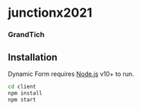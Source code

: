 # junctionx2021
### GrandTich
## Installation

Dynamic Form requires [Node.js](https://nodejs.org/) v10+ to run.

```sh
cd client
npm install
npm start
```
